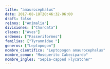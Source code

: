 ```yaml
---
title: "amaurocephalus"
date: 2017-08-18T20:46:32-06:00
draft: false
reinos: ["Animalia"]
divisiones: ["Chordata"]
clases: ["Aves"]
ordenes: ["Passeriformes"]
familias: ["Tyrannidae "]
generos: ["Leptopogon"]
nombre_cientifico: "Leptopogon amaurocephalus"
nombre_comun: "Mosquerito Cabecipardo"
nombre_ingles: "Sepia-capped Flycatcher"
---
```

